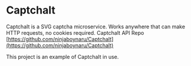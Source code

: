# CaptchaIt
CaptchaIt is a SVG captcha microservice. Works anywhere that can make HTTP requests, no cookies required.
CaptchaIt API Repo [https://github.com/ninjaboynaru/CaptchaIt](https://github.com/ninjaboynaru/CaptchaIt)  

This project is an example of CaptchaIt in use.
